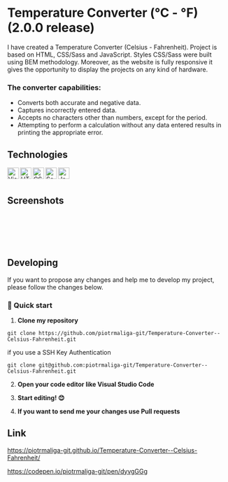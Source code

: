 # Temperature Converter (°C - °F) (2.0.0 release)

I have created a Temperature Converter (Celsius - Fahrenheit). Project is based on HTML, CSS/Sass and JavaScript. 
Styles CSS/Sass were built using BEM methodology. 
Moreover, as the website is fully responsive it gives the opportunity to display the projects on any kind of hardware.

### The converter capabilities:

- Converts both accurate and negative data.
- Captures incorrectly entered data.
- Accepts no characters other than numbers, except for the period. 
- Attempting to perform a calculation without any data entered results in printing the appropriate error.

## Technologies

<img align="left" alt="Visual Studio Code" width="26px" src="https://img.icons8.com/color/48/000000/visual-studio-code-2019.png" />

<img align="left" alt="HTML" width="26px" src="https://img.icons8.com/color/48/000000/html-5--v1.png" />

<img align="left" alt="CSS" width="26px" src="https://img.icons8.com/color/48/000000/css3.png" />

<img align="left" alt="Sass" width="26px" src="https://img.icons8.com/color/48/000000/sass.png" />

<img align="left" alt="JavaScript" width="26px" src="https://img.icons8.com/color/48/000000/javascript--v1.png"/>

<br/>
<br/>

## Screenshots

<img src="https://raw.githubusercontent.com/piotrmaliga-git/ Temperature-Converter--Celsius-Fahrenheit
/master/screenshots/s1.png" alt="">

<img src="https://raw.githubusercontent.com/piotrmaliga-git/ Temperature-Converter--Celsius-Fahrenheit
/master/screenshots/s2.png" alt="">

<img src="https://raw.githubusercontent.com/piotrmaliga-git/ Temperature-Converter--Celsius-Fahrenheit
/master/screenshots/s3.png" alt="">

<img src="https://raw.githubusercontent.com/piotrmaliga-git/ Temperature-Converter--Celsius-Fahrenheit
/master/screenshots/s4.png" alt="">

<img src="https://raw.githubusercontent.com/piotrmaliga-git/ Temperature-Converter--Celsius-Fahrenheit
/master/screenshots/s5.png" alt="">

<img src="https://raw.githubusercontent.com/piotrmaliga-git/ Temperature-Converter--Celsius-Fahrenheit
/master/screenshots/s6.png" alt="">

## Developing

If you want to propose any changes and help me to develop my project, please follow the changes below.

### 🚀 Quick start

1.  **Clone my repository**

```
git clone https://github.com/piotrmaliga-git/Temperature-Converter--Celsius-Fahrenheit.git
```
if you use a SSH Key Authentication
```
git clone git@github.com:piotrmaliga-git/Temperature-Converter--Celsius-Fahrenheit.git
```

2. **Open your code editor like Visual Studio Code**

3. **Start editing! 😊**

4. **If you want to send me your changes use Pull requests**

## Link

https://piotrmaliga-git.github.io/Temperature-Converter--Celsius-Fahrenheit/

https://codepen.io/piotrmaliga-git/pen/dyvgGGg